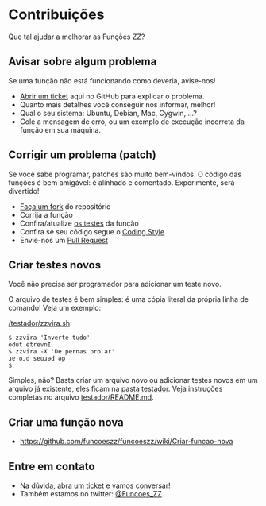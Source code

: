 # Contribuições

Que tal ajudar a melhorar as Funções ZZ?

## Avisar sobre algum problema

Se uma função não está funcionando como deveria, avise-nos!

* [Abrir um ticket](https://github.com/funcoeszz/funcoeszz/issues/new) aqui no GitHub para explicar o problema.
* Quanto mais detalhes você conseguir nos informar, melhor!
* Qual o seu sistema: Ubuntu, Debian, Mac, Cygwin, …?
* Cole a mensagem de erro, ou um exemplo de execução incorreta da função em sua máquina.

## Corrigir um problema (patch)

Se você sabe programar, patches são muito bem-vindos.
O código das funções é bem amigável: é alinhado e comentado.
Experimente, será divertido!

* [Faça um fork](https://help.github.com/articles/fork-a-repo/) do repositório
* Corrija a função
* Confira/atualize [os testes](https://github.com/funcoeszz/funcoeszz/tree/master/testador) da função
* Confira se seu código segue o [Coding Style](https://github.com/funcoeszz/funcoeszz/wiki/Coding-Style)
* Envie-nos um [Pull Request](https://help.github.com/articles/using-pull-requests/)

## Criar testes novos

Você não precisa ser programador para adicionar um teste novo.

O arquivo de testes é bem simples: é uma cópia literal da própria linha de comando! Veja um exemplo:

[/testador/zzvira.sh](https://github.com/funcoeszz/funcoeszz/tree/master/testador/zzvira.sh):

```
$ zzvira 'Inverte tudo'
odut etrevnI
$ zzvira -X 'De pernas pro ar'
ɹɐ oɹd sɐuɹǝd ǝp
$
```

Simples, não? Basta criar um arquivo novo ou adicionar testes novos em um arquivo já existente, eles ficam na [pasta testador](https://github.com/funcoeszz/funcoeszz/tree/master/testador).
 Veja instruções completas no arquivo [testador/README.md](https://github.com/funcoeszz/funcoeszz/blob/master/testador/README.md).

## Criar uma função nova

* https://github.com/funcoeszz/funcoeszz/wiki/Criar-funcao-nova

## Entre em contato

* Na dúvida, [abra um ticket](https://github.com/funcoeszz/funcoeszz/issues/new) e vamos conversar!
* Também estamos no twitter: [@Funcoes_ZZ](https://twitter.com/Funcoes_ZZ).

